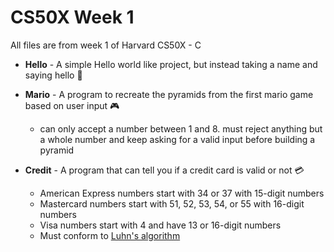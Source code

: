 # CS50X Week 1

All files are from week 1 of Harvard CS50X - C

- **Hello** - A simple Hello world like project, but instead taking a name and saying hello 👋
  
- **Mario** - A program to recreate the pyramids from the first mario game based on user input 🎮
  - can only accept a number between 1 and 8. must reject anything but a whole number and keep asking for a valid input before building a pyramid
  
- **Credit** - A program that can tell you if a credit card is valid or not 💳
  - American Express numbers start with 34 or 37 with 15-digit numbers
  - Mastercard numbers start with 51, 52, 53, 54, or 55 with 16-digit numbers
  - Visa numbers start with 4 and have 13 or 16-digit numbers
  - Must conform to [Luhn's algorithm](https://www.geeksforgeeks.org/luhn-algorithm/) 